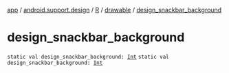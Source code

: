 [app](../../../index.md) / [android.support.design](../../index.md) / [R](../index.md) / [drawable](index.md) / [design_snackbar_background](.)

# design_snackbar_background

`static val design_snackbar_background: `[`Int`](https://kotlinlang.org/api/latest/jvm/stdlib/kotlin/-int/index.html)
`static val design_snackbar_background: `[`Int`](https://kotlinlang.org/api/latest/jvm/stdlib/kotlin/-int/index.html)